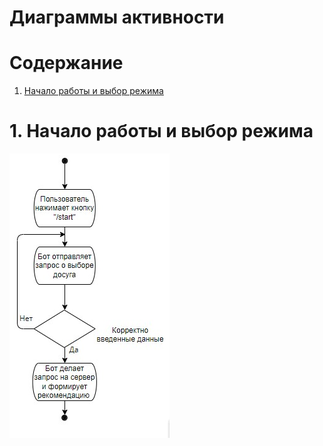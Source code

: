 # Диаграммы активности

# Содержание
1. [Начало работы и выбор режима](#1)  

<a name="1"/>

# 1. Начало работы и выбор режима
![Диаграмма активностей](../../../Images/Activity.png)

